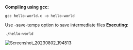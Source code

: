 **Compiling using gcc:**
```
gcc hello-world.c -o hello-world
```
Use -save-temps option to save intermediate files
**Executing:**
```
./hello-world
```
![Screenshot_20230802_194813](https://github.com/anilv8/c-projects/assets/81171588/13cdad53-32d8-43f7-b59b-22222342386a)
